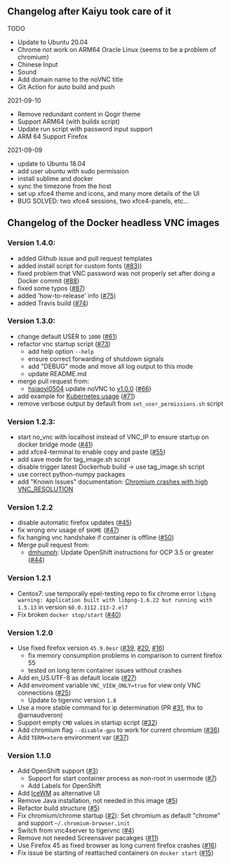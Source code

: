 ## Changelog after Kaiyu took care of it

TODO
 * Update to Ubuntu 20.04
 * Chrome not work on ARM64 Oracle Linux (seems to be a problem of chromium)
 * Chinese Input
 * Sound
 * Add domain name to the noVNC title
 * Git Action for auto build and push

2021-09-10
 * Remove redundant content in Qogir theme
 * Support ARM64 (with buildx script)
 * Update run script with password input support
 * ARM 64 Support Firefox

2021-09-09
 * update to Ubuntu 18.04
 * add user ubuntu with sudo permission
 * install sublime and docker
 * sync the timezone from the host
 * set up xfce4 theme and icons, and many more details of the UI
 * BUG SOLVED: two xfce4 sessions, two xfce4-panels, etc...


## Changelog of the Docker headless VNC images

### Version 1.4.0:
* added Github issue and pull request templates
* added install script for custom fonts ([#83](https://github.com/ConSol/docker-headless-vnc-container/issues/83)))
* fixed problem that VNC password was not properly set after doing a Docker commit ([#88](https://github.com/ConSol/docker-headless-vnc-container/issues/88))
* fixed some typos ([#87](https://github.com/ConSol/docker-headless-vnc-container/issues/87))
* added 'how-to-release' info ([#75](https://github.com/ConSol/docker-headless-vnc-container/issues/75))
* added Travis build ([#74](https://github.com/ConSol/docker-headless-vnc-container/issues/74))

### Version 1.3.0:
* change default USER to `1000` ([#61](https://github.com/ConSol/docker-headless-vnc-container/issues/61))
* refactor vnc startup script ([#73](https://github.com/ConSol/docker-headless-vnc-container/issues/73))
  * add help option `--help`
  * ensure correct forwarding of shutdown signals
  * add "DEBUG" mode and move all log output to this mode
  * update README.md
* merge pull request from:
  * [hsiaoyi0504](https://github.com/hsiaoyi0504) update noVNC to [v1.0.0](https://github.com/novnc/noVNC/releases/tag/v1.0.0) ([#66](https://github.com/ConSol/docker-headless-vnc-container/pull/66))
* add example for [Kubernetes usage](./kubernetes/README.md) ([#71](https://github.com/ConSol/docker-headless-vnc-container/issues/71)) 
* remove verbose output by default from `set_user_permissions.sh` script
 
### Version 1.2.3:

* start no_vnc with localhost instead of VNC_IP to ensure startup on docker bridge mode ([#41](https://github.com/ConSol/docker-headless-vnc-container/issue/41)) 
* add xfce4-terminal to enable copy and paste ([#55](https://github.com/ConSol/docker-headless-vnc-container/issue/55))
* add save mode for tag_image.sh script 
* disable trigger latest Dockerhub build -> use tag_image.sh script 
* use correct python-numpy packages 
* add "Known Issues" documentation: [Chromium crashes with high VNC_RESOLUTION](https://github.com/ConSol/docker-headless-vnc-container#51-chromium-crashes-with-high-vnc_resolution-53)

### Version 1.2.2
* disable automatic firefox updates ([#45](https://github.com/ConSol/docker-headless-vnc-container/issue/45))
* fix wrong env usage of `$HOME` ([#47](https://github.com/ConSol/docker-headless-vnc-container/issue/47))
* fix hanging vnc handshake if container is offline ([#50](https://github.com/ConSol/docker-headless-vnc-container/issue/50))
* Merge pull request from:
    * [dmhumph](https://github.com/dmhumph): Update OpenShift instructions for OCP 3.5 or greater ([#44](https://github.com/ConSol/docker-headless-vnc-container/issue/44)) 

### Version 1.2.1
* Centos7: use temporally epel-testing repo to fix chrome error `libpng warning: Application built with libpng-1.6.22 but running with 1.5.13` in version `60.0.3112.113-2.el7`
* Fix broken `docker stop/start` ([#40](https://github.com/ConSol/docker-headless-vnc-container/issues/40))

### Version 1.2.0
* Use fixed firefox version `45.9.0esr` ([#39](https://github.com/ConSol/docker-headless-vnc-container/issues/39), [#20](https://github.com/ConSol/docker-headless-vnc-container/issues/20), [#16](https://github.com/ConSol/docker-headless-vnc-container/issues/16)) 
  * fix memory consumption problems in comparison to current firefox 55
  * tested on long term container issues without crashes 
* Add en_US.UTF-8 as default locale ([#27](https://github.com/ConSol/docker-headless-vnc-container/issues/27)) 
* Add enviroment variable `VNC_VIEW_ONLY=true` for view only VNC connections ([#25](https://github.com/ConSol/docker-headless-vnc-container/issues/25))
  * Update to tigervnc version `1.8`
* Use a more stable command for ip determination (PR [#31](https://github.com/ConSol/docker-headless-vnc-container/issues/31), thx to @arnaudveron) 
* Support empty `CMD` values in startup script ([#32](https://github.com/ConSol/docker-headless-vnc-container/issues/32)) 
* Add chromium flag `--disable-gpu` to work for current chromium ([#36](https://github.com/ConSol/docker-headless-vnc-container/issues/36)) 
* Add `TERM=xterm` environment var ([#37](https://github.com/ConSol/docker-headless-vnc-container/issues/37))  

### Version 1.1.0

* Add OpenShift support ([#3](https://github.com/ConSol/docker-headless-vnc-container/issues/3))
   * Support for start container process as non-root in usermode ([#7](https://github.com/ConSol/docker-headless-vnc-container/issues/7))
   * Add Labels for OpenShift
* Add [IceWM](http://www.icewm.org/) as alternative UI
* Remove Java installation, not needed in this image ([#5](https://github.com/ConSol/docker-headless-vnc-container/issues/5))
* Refactor build structure ([#5](https://github.com/ConSol/docker-headless-vnc-container/issues/5))
* Fix chromium/chrome startup ([#2](https://github.com/ConSol/docker-headless-vnc-container/issues/2)): Set chromium as default "chrome" and support `~/.chromium-browser.init`
* Switch from vnc4server to tigervnc ([#4](https://github.com/ConSol/docker-headless-vnc-container/issues/4))
* Remove not needed Screensaver pacakges ([#11](https://github.com/ConSol/docker-headless-vnc-container/issues/11))        
* Use Firefox 45 as fixed browser as long current firefox crashes ([#16](https://github.com/ConSol/docker-headless-vnc-container/issues/16))
* Fix issue be starting of reattached containers on `docker start` ([#15](https://github.com/ConSol/docker-headless-vnc-container/issues/15))

